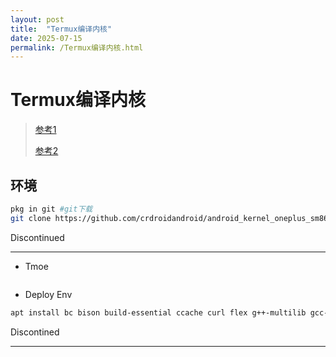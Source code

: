 ```yaml
---
layout: post
title:  "Termux编译内核"
date: 2025-07-15
permalink: /Termux编译内核.html
---
```


# Termux编译内核

> [参考1](https://yzddmr6.com/posts/android-run-docker/)
>
> [参考2](https://juejin.cn/post/7302805039449423881)

##   环境

```zsh
pkg in git #git下载
git clone https://github.com/crdroidandroid/android_kernel_oneplus_sm8650.git --depth=1 kernel #CrDroid内核下载(建议Fork给自己的)
```

Discontinued

---

* Tmoe

  ```zsh
  
  ```

  

* Deploy Env

```zsh
apt install bc bison build-essential ccache curl flex g++-multilib gcc-multilib git git-lfs gnupg gperf imagemagick lib32ncurses5-dev lib32readline-dev lib32z1-dev libelf-dev liblz4-tool libncurses5 libncurses5-dev libsdl1.2-dev libssl-dev libxml2 libxml2-utils lzop pngcrush rsync schedtool squashfs-tools xsltproc zip zlib1g-dev
```

Discontined

---

